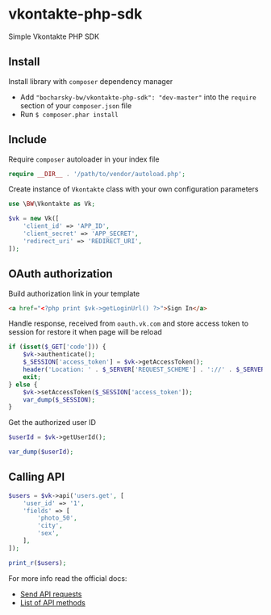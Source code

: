 vkontakte-php-sdk
=================

Simple Vkontakte PHP SDK

Install
-------

Install library with `composer` dependency manager

- Add `"bocharsky-bw/vkontakte-php-sdk": "dev-master"` into the `require` section of your `composer.json` file
- Run `$ composer.phar install`

Include
-------

Require `composer` autoloader in your index file

```php
require __DIR__ . '/path/to/vendor/autoload.php';
```

Create instance of `Vkontakte` class with your own configuration parameters

```php
use \BW\Vkontakte as Vk;

$vk = new Vk([
    'client_id' => 'APP_ID',
    'client_secret' => 'APP_SECRET',
    'redirect_uri' => 'REDIRECT_URI',
]);
```

OAuth authorization
-------------------

Build authorization link in your template

```html
<a href="<?php print $vk->getLoginUrl() ?>">Sign In</a>
```

Handle response, received from `oauth.vk.com` and store access token to session
for restore it when page will be reload

```php
if (isset($_GET['code'])) {
    $vk->authenticate();
    $_SESSION['access_token'] = $vk->getAccessToken();
    header('Location: ' . $_SERVER['REQUEST_SCHEME'] . '://' . $_SERVER['HTTP_HOST'] . $_SERVER['PHP_SELF']);
    exit;
} else {
    $vk->setAccessToken($_SESSION['access_token']);
    var_dump($_SESSION);
}
```

Get the authorized user ID

```php
$userId = $vk->getUserId();

var_dump($userId);
```

Calling API
-----------

```php
$users = $vk->api('users.get', [
    'user_id' => '1',
    'fields' => [
        'photo_50',
        'city',
        'sex',
    ],
]);

print_r($users);
```

For more info read the official docs:
- [Send API requests](https://vk.com/dev/api_requests)
- [List of API methods](https://vk.com/dev/methods)

